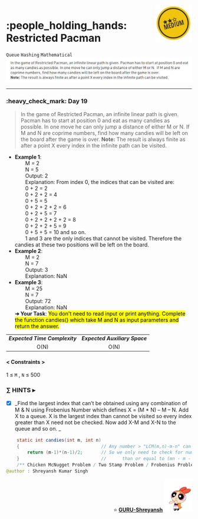 <img align='right' src="https://github.com/guru-shreyansh/GeeksforGeeks-30-Days-of-Code/blob/main/!DOC!/Medium%232.png" width="100">
<h1>:people_holding_hands: Restricted Pacman</h1>

`Queue`
`Hashing`
`Mathematical`
<img align='centre' src="https://github.com/guru-shreyansh/GeeksforGeeks-30-Days-of-Code/blob/main/Day%3C19%3E/D19.png">
________________________________________________________________________________________________________________________________________________________
<h3>:heavy_check_mark: Day 19</h3>
<blockquote>In the game of Restricted Pacman, an infinite linear path is given. Pacman has to start at position 0 and eat as many candies as possible. In one move he can only jump a distance of either M or N.  If M and N are coprime numbers, find how many candies will be left on the board after the game is over.
  <b>Note:</b> The result is always finite as after a point X every index in the infinite path can be visited.</blockquote>

* **Example 1**:<br>
&emsp;&emsp;M = 2<br>
&emsp;&emsp;N = 5<br>
&emsp;&emsp;Output: 2<br>
&emsp;&emsp;Explanation: From index 0, the indices that can be visited are:<br>
&emsp;&emsp;0 + 2 = 2<br>
&emsp;&emsp;0 + 2 + 2 = 4<br>
&emsp;&emsp;0 + 5 = 5<br>
&emsp;&emsp;0 + 2 + 2 + 2 = 6<br>
&emsp;&emsp;0 + 2 + 5 = 7<br>
&emsp;&emsp;0 + 2 + 2 + 2 + 2 = 8<br>
&emsp;&emsp;0 + 2 + 2 + 5 = 9<br>
&emsp;&emsp;0 + 5 + 5 = 10 and so on.<br>
&emsp;&emsp;1 and 3 are the only indices that cannot be visited. Therefore the candies at these two positions will be left on the board.<br>
* **Example 2**:<br>
&emsp;&emsp;M = 2<br>
&emsp;&emsp;N = 7<br>
&emsp;&emsp;Output: 3<br>
&emsp;&emsp;Explanation: NaN<br>
* **Example 3**:<br>
&emsp;&emsp;M = 25<br>
&emsp;&emsp;N = 7<br>
&emsp;&emsp;Output: 72<br>
&emsp;&emsp;Explanation: NaN<br>
**➔ Your Task**:
<mark>You don't need to read input or print anything. Complete the function candies() which take M and N as input parameters and return the answer.</mark>

<table align="center">
      <tr><td><em><b>Expected Time Complexity</td> <td><em><b>Expected Auxiliary Space</td></tr>
      <tr><td align="center">O(N)</td> <td align="center">O(N)</td></tr>
</table>

#### < Constraints >
1  ≤ ` M ` , ` N ` ≤  500<br>

###      ∑ HINTS ▸
- [x] _Find the largest index that can’t be obtained using any combination of M & N using Frobenius Number which defines X = (M * N) – M – N. Add X to a queue. X is the largest index than cannot be visited so every index greater than X need not be checked. Now add X-M and X-N to the queue and so on. _
```java
    static int candies(int m, int n)
    {                               // Any number > "LCM(m,n)-m-n" can be formed
        return (m-1)*(n-1)/2;       // So we only need to check for numbers less
    }                               //      than or equal to (mn - m - n)
    /** Chicken McNugget Problem / Two Stamp Problem / Frobenius Problem **/
@author : Shreyansh Kumar Singh
```
<p align="right"> ⭐️ <a href="https://github.com/GURU-Shreyansh" target="_blank"> <b>GURU-Shreyansh</b></a>
      <img src="https://github.com/guru-shreyansh/GeeksforGeeks-30-Days-of-Code/blob/main/!DOC!/GIF--Happy-Powerpuff-Girls-Qakyyrk1IKwuK8YtQ6.gif" width="75"> </p>
<!--
#GURU ツ
-->
